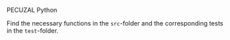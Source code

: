 PECUZAL Python

Find the necessary functions in the `src`-folder and the corresponding tests in the `test`-folder.

